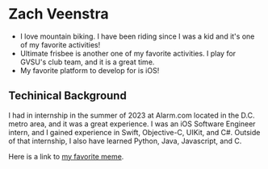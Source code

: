# Zach Veenstra
* I love mountain biking. I have been riding since I was a kid and it's one of my favorite activities!
* Ultimate frisbee is another one of my favorite activities. I play for GVSU's club team, and it is a great time.
* My favorite platform to develop for is iOS!
## Techinical Background
I had in internship in the summer of 2023 at Alarm.com located in the D.C. metro area, and it was a great experience. I was an iOS Software Engineer intern, and I
gained experience in Swift, Objective-C, UIKit, and C#. Outside of that internship, I also have learned Python, Java, Javascript, and C. 
  

Here is a link to [my favorite meme](https://img.buzzfeed.com/buzzfeed-static/static/2017-05/19/19/asset/buzzfeed-prod-fastlane-02/sub-buzz-11953-1495236626-2.png?downsize=700%3A%2A&output-quality=auto&output-format=auto).

